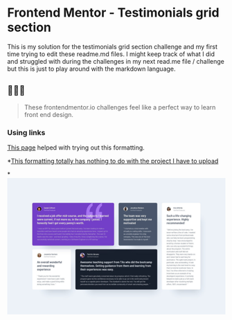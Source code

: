 # Frontend Mentor - Testimonials grid section

This is my solution for the testimonials grid section challenge and my first time trying to edit these readme.md files. I might keep track of what I did and struggled with during the challenges in my next read.me file / challenge but
this is just to play around with the markdown language. 

## 🦔🐋🐑

> These frontendmentor.io challenges feel like a perfect way to learn front end design.

### Using links 

[This page](https://docs.github.com/en/get-started/writing-on-github/getting-started-with-writing-and-formatting-on-github/basic-writing-and-formatting-syntax) helped with trying out this formatting.

*[This formatting totally has nothing to do with the project I have to upload](index.html)

*![I tried to copy this design](/design/desktop-design.jpg)

